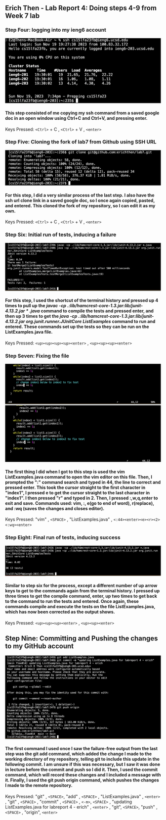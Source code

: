 ## Erich Then - Lab Report 4: Doing steps 4-9 from Week 7 lab

### Step Four: logging into my ieng6 account  
![](loggingin.png)  
#### This step consisted of me copying my ssh command from a saved google doc in an open window using Ctrl+C and Ctrl+V, and pressing enter.  
Keys Pressed: `<Ctrl>` + C , `<Ctrl>` + V , `<enter>`  

### Step Five: Cloning the fork of lab7 from Github using SSH URL  
![](cloningssh.png)  
#### For this step, I did a very similar process of the last step. I also have the ssh url clone link in a saved google doc, so I once again copied, pasted, and entered. This cloned the fork of my repository, so I can edit it as my own. 
Keys Pressed: `<Ctrl>` + C , `<Ctrl>` + V , `<enter>`  

### Step Six: Initial run of tests, inducing a failure   
![](failed.png)    
#### For this step, I used the shortcut of the terminal history and pressed up 4 times to pull up the *javac -cp .:lib/hamcrest-core-1.3.jar:lib/junit-4.13.2.jar * .java* command to compile the tests and pressed enter, and then up 3 times to get the *java -cp .:lib/hamcrest-core-1.3.jar:lib/junit-4.13.2.jar org.junit.runner.JUnitCore ListExamples* command to run and entered. These commands set up the tests so they can be run on the ListExamples.java file.  
Keys Pressed: `<up><up><up><up><enter>` , `<up><up><up><enter>`  

### Step Seven: Fixing the file  
![](correction1.png)  
![](correction2.png)  
#### The first thing I did when I got to this step is used the vim ListExamples.java command to open the vim editor on this file. Then, I prompted the ":" command search and typed in 44, the line to correct and pressed enter. This took the cursor straight to the first character in "index1", I pressed e to get the cursor straight to the last character in "index1". I then pressed "r" and typed in 2. Then, I pressed :,w,q,enter to exit and save. Commands used: vim, :<line number>, e(go to end of word), r(replace), and :wq (saves the changes and closes editor).  
Keys Pressed: "vim" , `<SPACE>` , "ListExamples.java" , `<:44><enter><e><r><2><:wq><enter>`  

### Step Eight: Final run of tests, inducing success  
![](passedfr.png)   
#### Similar to step six for the process, except a different number of up arrow keys to get to the commands again from the terminal history. I pressed up three times to get the compile command, enter, up two times to get back to the command to run the tests and entered. Once again, these commands compile and execute the tests on the file ListExamples.java, which has now been corrected as the output shows.  
Keys Pressed: `<up><up><up><enter>` , `<up><up><enter>`  

## Step Nine: Committing and Pushing the changes to my GitHub account  
![](addcommitpush.png)  
#### The first command I used once I saw the failure-free output from the last step was the git add command, which added the change I made to the working directory of my repository, telling git to include this update in the following commit. I am unsure if this was necessary, but I saw it was done in lecture before the commit and push so I did it. Then, I used the commit command, which will record these changes and I included a message with it. Finally, I used the git push origin command, which pushes the changes I made to the remote repository.  
Keys Pressed: "git" , `<SPACE>`, "add" , `<SPACE>` , "ListExamples.java" , `<enter>` , "git" , `<SPACE>` , "commit" , `<SPACE>` , `<-m>`, `<SPACE>` , "updating ListExamples.java for labreport 4 - erich" , `<enter>` , "git", `<SPACE>`, "push" , `<SPACE>` , "origin", `<enter>`   






